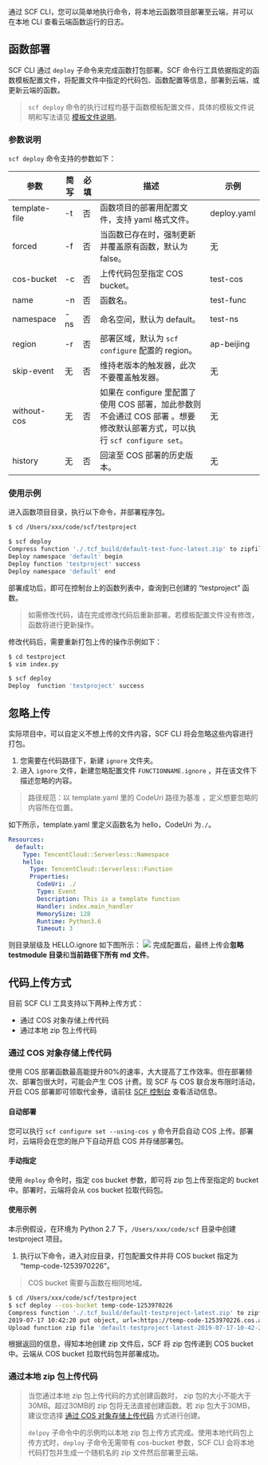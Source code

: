 通过 SCF CLI，您可以简单地执行命令，将本地云函数项目部署至云端，并可以在本地 CLI 查看云端函数运行的日志。

## 函数部署
SCF CLI 通过 `deploy` 子命令来完成函数打包部署。SCF 命令行工具依据指定的函数模板配置文件，将配置文件中指定的代码包、函数配置等信息，部署到云端，或更新云端的函数。
> `scf deploy` 命令的执行过程均基于函数模板配置文件，具体的模板文件说明和写法请见 [模板文件说明](https://intl.cloud.tencent.com/document/product/583/32758)。

### 参数说明

`scf deploy` 命令支持的参数如下：

| 参数          | 简写 | 必填 | 描述                                                         | 示例        |
| ------------- | ---- | ---- | ------------------------------------------------------------ | ----------- |
| template-file | -t   | 否   | 函数项目的部署用配置文件，支持 yaml 格式文件。               | deploy.yaml |
| forced        | -f   | 否   | 当函数已存在时，强制更新并覆盖原有函数，默认为 false。       | 无          |
| cos-bucket    | -c   | 否   | 上传代码包至指定 COS bucket。                                | test-cos    |
| name          | -n   | 否   | 函数名。                                                     | test-func   |
| namespace     | -ns  | 否   | 命名空间，默认为 default。                                   | test-ns     |
| region        | -r   | 否   | 部署区域，默认为 `scf configure` 配置的 region。             | ap-beijing  |
| skip-event    | 无   | 否   | 维持老版本的触发器，此次不要覆盖触发器。                     | 无          |
| without-cos   | 无   | 否   | 如果在 configure 里配置了使用 COS 部署，加此参数则不会通过 COS 部署 。想要修改默认部署方式，可以执行 `scf configure set`。 | 无          |
| history       | 无   | 否   | 回滚至 COS 部署的历史版本。                                  | 无          |

### 使用示例
进入函数项目目录，执行以下命令，并部署程序包。
```bash
$ cd /Users/xxx/code/scf/testproject

$ scf deploy
Compress function './.tcf_build/default-test-func-latest.zip' to zipfile 'default-test-func-latest.zip' success
Deploy namespace 'default' begin
Deploy function 'testproject' success
Deploy namespace 'default' end
```
部署成功后，即可在控制台上的函数列表中，查询到已创建的 “testproject” 函数。
> 如需修改代码，请在完成修改代码后重新部署。若模板配置文件没有修改，函数将进行更新操作。
>
修改代码后，需要重新打包上传的操作示例如下：
```bash
$ cd testproject
$ vim index.py

$ scf deploy
Deploy  function 'testproject' success
```

## 忽略上传
实际项目中，可以自定义不想上传的文件内容，SCF CLI 将会忽略这些内容进行打包。
1. 您需要在代码路径下，新建 `ignore` 文件夹。
2. 进入 `ignore` 文件，新建忽略配置文件 `FUNCTIONNAME.ignore` ，并在该文件下描述忽略的内容。
>路径规范：以 template.yaml 里的 CodeUri 路径为基准 ，定义想要忽略的内容所在位置。
>
如下所示，template.yaml 里定义函数名为 hello，CodeUri 为`./`。
```yaml
Resources:
  default:
    Type: TencentCloud::Serverless::Namespace
    hello:
      Type: TencentCloud::Serverless::Function
      Properties:
        CodeUri: ./
        Type: Event
        Description: This is a template function
        Handler: index.main_handler
        MemorySize: 128
        Runtime: Python3.6
        Timeout: 3
```
则目录层级及 HELLO.ignore 如下图所示：
![](https://main.qcloudimg.com/raw/867949f7ba128cd078bd4b2bf400783a.png)
完成配置后，最终上传会**忽略 testmodule 目录**和**当前路径下所有 md 文件**。



## 代码上传方式

目前 SCF CLI 工具支持以下两种上传方式：
- 通过 COS 对象存储上传代码
- 通过本地 zip 包上传代码

<span id="COSUploadCode"></span>
### 通过 COS 对象存储上传代码
使用 COS 部署函数最高能提升80%的速率，大大提高了工作效率。但在部署频次、部署包很大时，可能会产生 COS 计费。现 SCF 与 COS 联合发布限时活动，开启 COS 部署即可领取代金券，请前往 [SCF 控制台](https://console.cloud.tencent.com/scf/index?rid=1?from=fromdoc) 查看活动信息。
#### 自动部署
您可以执行 `scf configure set --using-cos y` 命令开启自动 COS 上传。部署时，云端将会在您的账户下自动开启 COS 并存储部署包。

#### 手动指定
使用 `deploy` 命令时，指定 cos bucket 参数，即可将 zip 包上传至指定的 bucket 中。部署时，云端将会从 cos bucket 拉取代码包。

#### 使用示例
本示例假设，在环境为 Python 2.7 下，`/Users/xxx/code/scf` 目录中创建 testproject 项目。
1. 执行以下命令，进入对应目录，打包配置文件并将 COS bucket 指定为 “temp-code-1253970226”。
> COS bucket 需要与函数在相同地域。
>
```bash
$ cd /Users/xxx/code/scf/testproject
$ scf deploy --cos-bucket temp-code-1253970226
Compress function './.tcf_build/default-testproject-latest.zip' to zipfile 'default-testproject-latest.zip' success
2019-07-17 10:42:20 put object, url=:https://temp-code-1253970226.cos.ap-shanghai.myqcloud.com/default-testproject-latest-2019-07-17-10-42-20.zip ,headers=:{'x-cos-acl': 'public-read', 'Content-Type': 'application/x-zip-compressed'}
Upload function zip file 'default-testproject-latest-2019-07-17-10-42-20.zip' to COS bucket 'temp-code-1253970226' success
```
根据返回的信息，得知本地创建 zip 文件后，SCF 将 zip 包传递到 COS bucket 中。云端从 COS bucket 拉取代码包并部署成功。

### 通过本地 zip 包上传代码
>  当您通过本地 zip 包上传代码的方式创建函数时， zip 包的大小不能大于30MB。超过30MB的 zip 包将无法直接创建函数。若 zip 包大于30MB，建议您选择 [通过 COS 对象存储上传代码](#COSUploadCode) 方式进行创建。
>
>`delpoy` 子命令中的示例均以本地 zip 包上传方式完成。使用本地代码包上传方式时，`deploy` 子命令无需带有 cos-bucket 参数，SCF CLI 会将本地代码打包并生成一个随机名的 zip 文件然后部署至云端。
